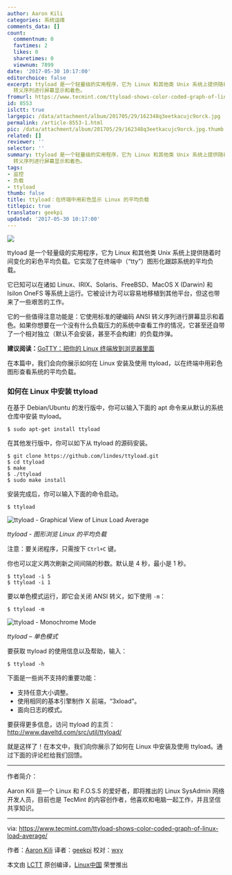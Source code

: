 ```yaml
---
author: Aaron Kili
categories: 系统运维
comments_data: []
count:
  commentnum: 0
  favtimes: 2
  likes: 0
  sharetimes: 0
  viewnum: 7899
date: '2017-05-30 10:17:00'
editorchoice: false
excerpt: ttyload 是一个轻量级的实用程序，它为 Linux 和其他类 Unix 系统上提供随着时间变化的彩色平均负载。它使用标准的硬编码 ANSI
  转义序列进行屏幕显示和着色。
fromurl: https://www.tecmint.com/ttyload-shows-color-coded-graph-of-linux-load-average/
id: 8553
islctt: true
largepic: /data/attachment/album/201705/29/162348q3eetkacujc9orck.jpg
permalink: /article-8553-1.html
pic: /data/attachment/album/201705/29/162348q3eetkacujc9orck.jpg.thumb.jpg
related: []
reviewer: ''
selector: ''
summary: ttyload 是一个轻量级的实用程序，它为 Linux 和其他类 Unix 系统上提供随着时间变化的彩色平均负载。它使用标准的硬编码 ANSI
  转义序列进行屏幕显示和着色。
tags:
- 监控
- 负载
- ttyload
thumb: false
title: ttyload：在终端中用彩色显示 Linux 的平均负载
titlepic: true
translator: geekpi
updated: '2017-05-30 10:17:00'
---
```


![](/data/attachment/album/201705/29/162348q3eetkacujc9orck.jpg)


ttyload 是一个轻量级的实用程序，它为 Linux 和其他类 Unix 系统上提供随着时间变化的彩色平均负载。它实现了在终端中（“tty”）图形化跟踪系统的平均负载。


它已知可以在诸如 Linux、IRIX、Solaris、FreeBSD、MacOS X (Darwin) 和 Isilon OneFS 等系统上运行。它被设计为可以容易地移植到其他平台，但这也带来了一些艰苦的工作。


它的一些值得注意功能是：它使用标准的硬编码 ANSI 转义序列进行屏幕显示和着色。如果你想要在一个没有什么负载压力的系统中查看工作的情况，它甚至还自带了一个相对独立（默认不会安装，甚至不会构建）的负载炸弹。


**建议阅读：**[GoTTY：把你的 Linux 终端放到浏览器里面](/article-8445-1.html)


在本篇中，我们会向你展示如何在 Linux 安装及使用 ttyload，以在终端中用彩色图形查看系统的平均负载。


### 如何在 Linux 中安装 ttyload


在基于 Debian/Ubuntu 的发行版中，你可以输入下面的 apt 命令来从默认的系统仓库中安装 ttyload。



```
$ sudo apt-get install ttyload

```

在其他发行版中，你可以如下从 ttyload 的源码安装。



```
$ git clone https://github.com/lindes/ttyload.git
$ cd ttyload
$ make
$ ./ttyload
$ sudo make install

```

安装完成后，你可以输入下面的命令启动。



```
$ ttyload

```

![ttyload - Graphical View of Linux Load Average](/data/attachment/album/201705/29/162355fv3u7s867ujy7877.png)


*ttyload - 图形浏览 Linux 的平均负载*


注意：要关闭程序，只需按下 `Ctrl+C` 键。


你也可以定义两次刷新之间间隔的秒数。默认是 4 秒，最小是 1 秒。



```
$ ttyload -i 5
$ ttyload -i 1

```

要以单色模式运行，即它会关闭 ANSI 转义，如下使用 `-m`：



```
$ ttyload -m

```

![ttyload - Monochrome Mode](/data/attachment/album/201705/29/162355vxqsnkhq2buurxzq.png)


*ttyload – 单色模式*


要获取 ttyload 的使用信息以及帮助，输入：



```
$ ttyload -h 

```

下面是一些尚不支持的重要功能：


* 支持任意大小调整。
* 使用相同的基本引擎制作 X 前端，“3xload”。
* 面向日志的模式。


要获得更多信息，访问 ttyload 的主页：<http://www.daveltd.com/src/util/ttyload/>


就是这样了！在本文中，我们向你展示了如何在 Linux 中安装及使用 ttyload。通过下面的评论栏给我们回馈。




---


作者简介：


Aaron Kili 是一个 Linux 和 F.O.S.S 的爱好者，即将推出的 Linux SysAdmin 网络开发人员，目前也是 TecMint 的内容创作者，他喜欢和电脑一起工作，并且坚信共享知识。




---


via: <https://www.tecmint.com/ttyload-shows-color-coded-graph-of-linux-load-average/>


作者：[Aaron Kili](https://www.tecmint.com/author/aaronkili/) 译者：[geekpi](https://github.com/geekpi) 校对：[wxy](https://github.com/wxy)


本文由 [LCTT](https://github.com/LCTT/TranslateProject) 原创编译，[Linux中国](https://linux.cn/) 荣誉推出